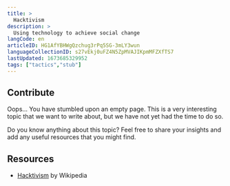 ```yaml
---
title: >
  Hacktivism
description: >
  Using technology to achieve social change
langCode: en
articleID: HG1AfYBHWgQzchug3rPq5SG-3mLY3wun
languageCollectionID: s27vEkj0uFZ4N5ZpMVAJIKpmMFZXfTS7
lastUpdated: 1673685329952
tags: ["tactics","stub"]
---
```


## **Contribute**

Oops… You have stumbled upon an empty page. This is a very interesting topic that we want to write about, but we have not yet had the time to do so.

Do you know anything about this topic? Feel free to share your insights and add any useful resources that you might find.

## Resources

-   [Hacktivism](https://en.wikipedia.org/wiki/Hacktivism) by Wikipedia